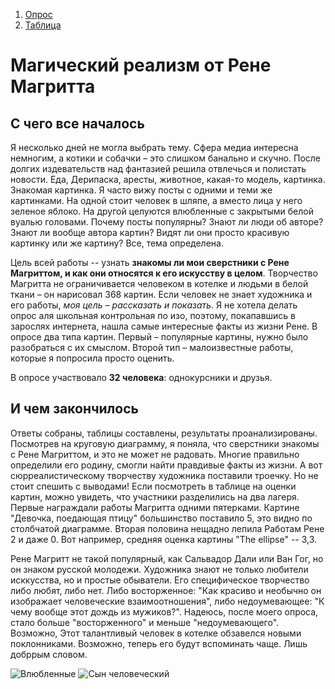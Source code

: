 1. [Опрос](https://docs.google.com/forms/d/1ZDOKed0ZlU3G7GcFI0lGLE3jLmiXDCp2YS3HtRICTEs/edit?usp=sharing)
2. [Таблица](https://docs.google.com/spreadsheets/d/1QLfqMX-dK6t9kVOYXpB2il3FfpfNc1kHci5iyJ8efRY/edit#gid=1460430384&fvid=1010171572)

# Магический реализм от Рене Магритта 
## С чего все началось
Я несколько дней не могла выбрать тему. Сфера медиа интересна немногим, а котики и собачки – это слишком банально и скучно. После долгих издевательств над фантазией решила отвлечься и полистать новости. Еда, Дерипаска, аресты, животное, какая-то модель, картинка. Знакомая картинка. Я часто вижу посты с одними и теми же картинками. На одной стоит человек в шляпе, а вместо лица у него зеленое яблоко. На другой целуются влюбленные с закрытыми белой вуалью головами. Почему посты популярны? Знают ли люди об авторе? Знают ли вообще автора картин? Видят ли они просто красивую картинку или же картину? Все, тема определена.

Цель всей работы -- узнать **знакомы ли мои сверстники с Рене Магриттом, и как они относятся к его искусству в целом**. Творчество Магритта не ограничивается человеком в котелке и людьми в белой ткани – он нарисовал 368 картин. Если человек не знает художника и его работы, *моя цель – рассказать и показать*. Я не хотела делать опрос аля школьная контрольная по изо, поэтому, покапавшись в зарослях интернета, нашла самые интересные факты из жизни Рене. В опросе два типа картин. Первый – популярные картины, нужно было разобраться с их смыслом. Второй тип – малоизвестные работы, которые я попросила просто оценить. 

В опросе участвовало **32 человека**: однокурсники и друзья.

## И чем закончилось
Ответы собраны, таблицы составлены, результаты проанализированы. Посмотрев на круговую диаграмму, я поняла, что сверстники знакомы с Рене Магриттом, и это не может не радовать. Многие правильно определили его родину, смогли найти правдивые факты из жизни. А вот сюрреалистическому творчеству художника поставили троечку. Но не стоит спешить с выводами! Если посмотреть в таблице на оценки картин, можно увидеть, что участники разделились на два лагеря. Первые награждали работы Магритта одними пятерками. Картине "Девочка, поедающая птицу" большинство поставило 5, это видно по столбчатой диаграмме. Вторая половина нещадно лепила Работам Рене 2 и даже 0. Вот например, средняя оценка картины "The ellipse" -- 3,3. 

Рене Магритт не такой популярный, как Сальвадор Дали или Ван Гог, но он знаком русской молодежи. Художника знают не только любители исккусства, но и простые обыватели. Его специфическое творчество либо любят, либо нет. Либо восторженное: "Как красиво и необычно он изображает человеческие взаимоотношения", либо недоумевающее: "К чему вообще этот дождь из мужиков?". Надеюсь, после моего опроса, стало больше "восторженного" и меньше "недоумевающего". Возможно, Этот талантливый человек в котелке обзавелся новыми поклонниками. Возможно, теперь его будут вспоминать чаще. Лишь добррым словом.

![Влюбленные](https://pp.userapi.com/c840221/v840221141/7b21f/vUWvCJ-SKZY.jpg)
![Сын человеческий](https://pp.userapi.com/c840221/v840221141/7b227/DywVG0CIPwE.jpg)

